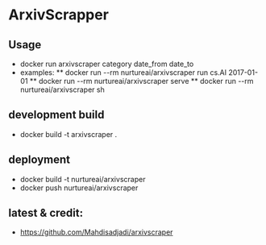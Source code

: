 # ArxivScrapper

## Usage

* docker run arxivscraper category date_from date_to
* examples: 
** docker run --rm nurtureai/arxivscraper run cs.AI 2017-01-01
** docker run --rm nurtureai/arxivscraper serve
** docker run --rm nurtureai/arxivscraper sh

## development build
* docker build -t arxivscraper .


## deployment
* docker build -t nurtureai/arxivscraper
* docker push nurtureai/arxivscraper

## latest & credit:
* https://github.com/Mahdisadjadi/arxivscraper
